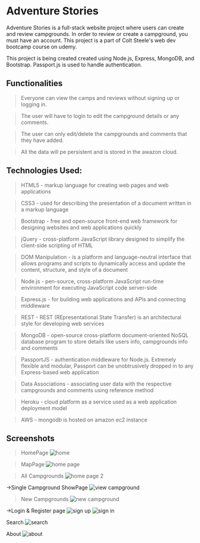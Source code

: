 # Adventure Stories

Adventure Stories is a full-stack website project where users can create and review campgrounds.
In order to review or create a campground, you must have an account. This project is a part of Colt Steele's web dev bootcamp course on udemy.

This project is being created created using Node.js, Express, MongoDB, and Bootstrap. Passport.js is used to handle authentication.


## Functionalities

>Everyone can view the camps and reviews without signing up or logging in.

>The user will have to login to edit the campground details or any comments.

>The user can only edit/delete the campgrounds and comments that they have added.

>All the data will pe persistent and is stored in the awazon cloud.

## Technologies Used:

>HTML5 - markup language for creating web pages and web applications

>CSS3 - used for describing the presentation of a document written in a markup language

>Bootstrap - free and open-source front-end web framework for designing websites and web applications quickly

>jQuery - cross-platform JavaScript library designed to simplify the client-side scripting of HTML

>DOM Manipulation - is a platform and language-neutral interface that allows programs and scripts to dynamically access and update the content, structure, and style of a document

>Node.js - pen-source, cross-platform JavaScript run-time environment for executing JavaScript code server-side

>Express.js - for building web applications and APIs and connecting middleware

>REST - REST (REpresentational State Transfer) is an architectural style for developing web services

>MongoDB - open-source cross-platform document-oriented NoSQL database program to store details like users info, campgrounds info and comments

>PassportJS - authentication middleware for Node.js. Extremely flexible and modular, Passport can be unobtrusively dropped in to any Express-based web application

>Data Associations - associating user data with the respective campgrounds and comments using reference method

>Heroku - cloud platform as a service used as a web application deployment model

>AWS - mongodb is hosted on amazon ec2 instance

## Screenshots
>HomePage
![home](https://github.com/user-attachments/assets/d0b9c61d-5e43-4a7f-a9ca-7bb539562ebf)

>MapPage
![home page](https://github.com/user-attachments/assets/9e55f994-7195-469a-b38e-759adafce8a2)

>All Campgrounds
![home page 2](https://github.com/user-attachments/assets/ccee2c19-0b3e-43fd-9a1f-1f7216275337)

->Single Campground ShowPage
![view campground](https://github.com/user-attachments/assets/56fa4adc-6276-469c-8c34-d22c8890b799)

>New Campgrounds
![new campground](https://github.com/user-attachments/assets/46910afe-e61f-4b0d-acfb-a9a5d6c866ab)

->Login & Register page
![sign up](https://github.com/user-attachments/assets/19c0c8e6-8bf1-4a3e-bf5b-1edff770d36b)
![sign in](https://github.com/user-attachments/assets/dac9b64c-96a0-46cb-9185-bbfd89ff8091)

Search
![search](https://github.com/user-attachments/assets/75764748-ba1c-4b2f-b245-618f5df651c8)

About
![about](https://github.com/user-attachments/assets/6c11d9ed-1aad-4c71-9b66-0a654ea14d97)
